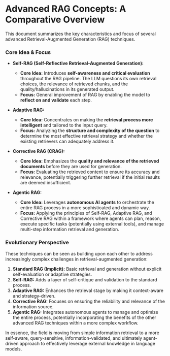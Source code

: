 # Advanced RAG Concepts: A Comparative Overview

This document summarizes the key characteristics and focus of several advanced Retrieval-Augmented Generation (RAG) techniques.

### Core Idea & Focus

- **Self-RAG (Self-Reflective Retrieval-Augmented Generation):**
  - **Core Idea:** Introduces **self-awareness and critical evaluation** throughout the RAG pipeline. The LLM questions its own retrieval choices, the relevance of retrieved chunks, and the quality/hallucinations in its generated output.
  - **Focus:** General improvement of RAG by enabling the model to **reflect on and validate** each step.

- **Adaptive RAG:**
  - **Core Idea:** Concentrates on making the **retrieval process more intelligent** and tailored to the input query.
  - **Focus:** Analyzing the **structure and complexity of the question** to determine the most effective retrieval strategy and whether the existing retrievers can adequately address it.

- **Corrective RAG (CRAG):**
  - **Core Idea:** Emphasizes the **quality and relevance of the retrieved documents** before they are used for generation.
  - **Focus:** Evaluating the retrieved content to ensure its accuracy and relevance, potentially triggering further retrieval if the initial results are deemed insufficient.

- **Agentic RAG:**
  - **Core Idea:** Leverages **autonomous AI agents** to orchestrate the entire RAG process in a more sophisticated and dynamic way.
  - **Focus:** Applying the principles of Self-RAG, Adaptive RAG, and Corrective RAG within a framework where agents can plan, reason, execute specific tasks (potentially using external tools), and manage multi-step information retrieval and generation.

### Evolutionary Perspective

These techniques can be seen as building upon each other to address increasingly complex challenges in retrieval-augmented generation:

1.  **Standard RAG (Implicit):** Basic retrieval and generation without explicit self-evaluation or adaptive strategies.
2.  **Self-RAG:** Adds a layer of self-critique and validation to the standard process.
3.  **Adaptive RAG:** Enhances the retrieval stage by making it context-aware and strategy-driven.
4.  **Corrective RAG:** Focuses on ensuring the reliability and relevance of the information source.
5.  **Agentic RAG:** Integrates autonomous agents to manage and optimize the entire process, potentially incorporating the benefits of the other advanced RAG techniques within a more complex workflow.

In essence, the field is moving from simple information retrieval to a more self-aware, query-sensitive, information-validated, and ultimately agent-driven approach to effectively leverage external knowledge in language models.

